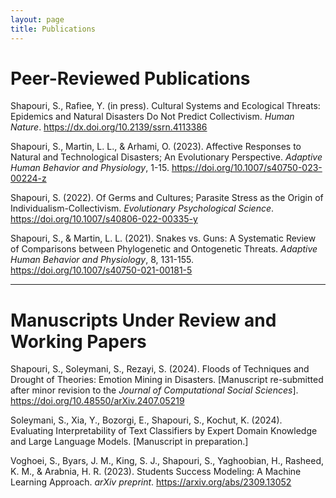 ```yaml
---
layout: page
title: Publications
---
```


# Peer-Reviewed Publications

Shapouri, S., Rafiee, Y. (in press). Cultural Systems and Ecological Threats: Epidemics and Natural Disasters Do Not Predict Collectivism. *Human Nature*. https://dx.doi.org/10.2139/ssrn.4113386

Shapouri, S., Martin, L. L., & Arhami, O. (2023). Affective Responses to Natural and Technological Disasters; An Evolutionary Perspective. *Adaptive Human Behavior and Physiology*, 1-15. https://doi.org/10.1007/s40750-023-00224-z

Shapouri, S. (2022). Of Germs and Cultures; Parasite Stress as the Origin of Individualism-Collectivism. *Evolutionary Psychological Science*. https://doi.org/10.1007/s40806-022-00335-y

Shapouri, S., & Martin, L. L. (2021). Snakes vs. Guns: A Systematic Review of Comparisons between Phylogenetic and Ontogenetic Threats. *Adaptive Human Behavior and Physiology*, 8, 131-155. https://doi.org/10.1007/s40750-021-00181-5

---

# Manuscripts Under Review and Working Papers

Shapouri, S., Soleymani, S., Rezayi, S. (2024). Floods of Techniques and Drought of Theories: Emotion Mining in Disasters. [Manuscript re-submitted after minor revision to the *Journal of Computational Social Sciences*]. https://doi.org/10.48550/arXiv.2407.05219

Soleymani, S., Xia, Y., Bozorgi, E., Shapouri, S., Kochut, K. (2024). Evaluating Interpretability of Text Classifiers by Expert Domain Knowledge and Large Language Models. [Manuscript in preparation.]

Voghoei, S., Byars, J. M., King, S. J., Shapouri, S., Yaghoobian, H., Rasheed, K. M., & Arabnia, H. R. (2023). Students Success Modeling: A Machine Learning Approach. *arXiv preprint*. https://arxiv.org/abs/2309.13052
